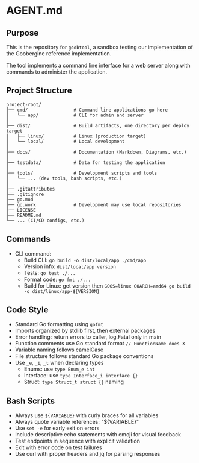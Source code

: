 # AGENT.md

## Purpose
This is the repository for `goobtool`, a sandbox testing our implementation of the Goobergine reference implementation.

The tool implements a command line interface for a web server along with commands to administer the application.

## Project Structure
    project-root/
    ├── cmd/                 # Command line applications go here
    │   └── app/             # CLI for admin and server
    │
    ├── dist/                # Build artifacts, one directory per deploy target
    │   ├── linux/           # Linux (production target)
    │   └── local/           # Local development
    │
    ├── docs/                # Documentation (Markdown, Diagrams, etc.)
    │
    ├── testdata/            # Data for testing the application
    │
    ├── tools/               # Development scripts and tools
    │   └── ... (dev tools, bash scripts, etc.)
    │
    ├── .gitattributes
    ├── .gitignore
    ├── go.mod
    ├── go.work              # Development may use local repositories
    ├── LICENSE
    ├── README.md
    └── ... (CI/CD configs, etc.)

## Commands
* CLI command:
  * Build CLI: `go build -o dist/local/app ./cmd/app`
  * Version info: `dist/local/app version`
  * Tests: `go test ./...`
  * Format code: `go fmt ./...`
  * Build for Linux: get version then `GOOS=linux GOARCH=amd64 go build -o dist/linux/app-${VERSION}`

## Code Style
- Standard Go formatting using `gofmt`
- Imports organized by stdlib first, then external packages
- Error handling: return errors to caller, log.Fatal only in main
- Function comments use Go standard format `// FunctionName does X`
- Variable naming follows camelCase
- File structure follows standard Go package conventions
- Use `_e`, `_i`, `_t` when declaring types
  - Enums: use `type Enum_e int`
  - Interface: use `type Interface_i interface {}`
  - Struct: `type Struct_t struct {}` naming

## Bash Scripts
- Always use `${VARIABLE}` with curly braces for all variables
- Always quote variable references: "${VARIABLE}"
- Use `set -e` for early exit on errors
- Include descriptive echo statements with emoji for visual feedback
- Test endpoints in sequence with explicit validation
- Exit with error code on test failures
- Use curl with proper headers and jq for parsing responses
